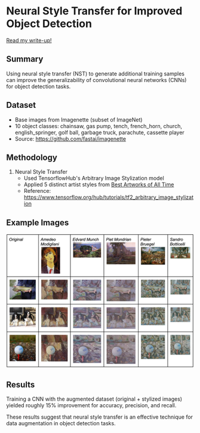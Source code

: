 
# Neural Style Transfer for Improved Object Detection

[Read my write-up!]([url](https://docs.google.com/document/d/1hd2KBQsvwObmYqkbwON-0IAmROAVXkK0nj-tWbZXeGk/edit?usp=sharing))

## Summary
Using neural style transfer (NST) to generate additional training samples can improve the generalizability of convolutional neural networks (CNNs) for object detection tasks.

## Dataset
- Base images from Imagenette (subset of ImageNet)
- 10 object classes: chainsaw, gas pump, tench, french_horn, church, english_springer, golf ball, garbage truck, parachute, cassette player
- Source: https://github.com/fastai/imagenette

## Methodology
1. Neural Style Transfer
   - Used TensorflowHub's Arbitrary Image Stylization model
   - Applied 5 distinct artist styles from [Best Artworks of All Time](https://www.kaggle.com/datasets/ikarus777/best-artworks-of-all-time/data)
   - Reference: https://www.tensorflow.org/hub/tutorials/tf2_arbitrary_image_stylization

## Example Images
![image info](NST-example.png)

## Results
Training a CNN with the augmented dataset (original + stylized images) yielded roughly 15% improvement for accuracy, precision, and recall.

These results suggest that neural style transfer is an effective technique for data augmentation in object detection tasks.
